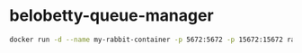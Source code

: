 # belobetty-queue-manager

```bash
docker run -d --name my-rabbit-container -p 5672:5672 -p 15672:15672 rabbitmq:3-management
```